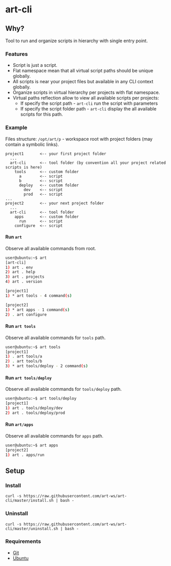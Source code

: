 # art-cli

## Why?

Tool to run and organize scripts in hierarchy with single entry point.

### Features

- Script is just a script.
- Flat namespace mean that all virtual script paths should be unique globally.
- All scripts is near your project files but available in any CLI context globally.
- Organize scripts in virtual hierarchy per projects with flat namespace.
- Virtual paths reflection allow to view all available scripts per projects:
  - If specify the script path - `art-cli` run the script with parameters
  - If specify the script folder path - `art-cli` display the all available scripts for this path.

### Example

Files structure: `/opt/art/p` - workspace root with project folders (may contain a symbolic links).

```text
project1       <-- your first project folder
  ...
  art-cli      <-- tool folder (by convention all your project related scripts is here)
    tools      <-- custom folder
      a        <-- script
      b        <-- script
      deploy   <-- custom folder
        dev    <-- script
        prod   <-- script
...
project2       <-- your next project folder
  ...
  art-cli      <-- tool folder
    apps       <-- custom folder
      run      <-- script
    configure  <-- script
```

#### Run `art`

Observe all available commands from root.

```bash
user@ubuntu:~$ art
[art-cli]
1) art . env
2) art . help
3) art . projects
4) art . version

[project1]
1) * art tools - 4 command(s)

[project2]
1) * art apps - 1 command(s)
2) . art configure
```

#### Run `art tools`

Observe all available commands for `tools` path.

```bash
user@ubuntu:~$ art tools
[project1]
1) . art tools/a
2) . art tools/b
3) * art tools/deploy - 2 command(s)
```

#### Run `art tools/deploy`

Observe all available commands for `tools/deploy` path.

```bash
user@ubuntu:~$ art tools/deploy
[project1]
1) art . tools/deploy/dev
2) art . tools/deploy/prod
```

#### Run `art/apps`

Observe all available commands for `apps` path.

```bash
user@ubuntu:~$ art apps
[project2]
1) art . apps/run
```

## Setup

### Install

`curl -s https://raw.githubusercontent.com/art-ws/art-cli/master/install.sh | bash -`

### Uninstall

`curl -s https://raw.githubusercontent.com/art-ws/art-cli/master/uninstall.sh | bash -`

### Requirements

- [Git](https://git-scm.com/download/linux)
- [Ubuntu](https://ubuntu.com/download)

